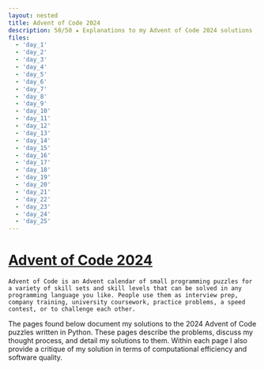 ```yaml
---
layout: nested
title: Advent of Code 2024
description: 50/50 ★ Explanations to my Advent of Code 2024 solutions
files:
  - 'day_1'
  - 'day_2'
  - 'day_3'
  - 'day_4'
  - 'day_5'
  - 'day_6'
  - 'day_7'
  - 'day_8'
  - 'day_9'
  - 'day_10'
  - 'day_11'
  - 'day_12'
  - 'day_13'
  - 'day_14'
  - 'day_15'
  - 'day_16'
  - 'day_17'
  - 'day_18'
  - 'day_19'
  - 'day_20'
  - 'day_21'
  - 'day_22'
  - 'day_23'
  - 'day_24'
  - 'day_25'
---
```


# [**Advent of Code 2024**](https://adventofcode.com/2024)

`Advent of Code is an Advent calendar of small programming puzzles for a variety of skill sets and skill levels that can be solved in any programming language you like. People use them as interview prep, company training, university coursework, practice problems, a speed contest, or to challenge each other.`

The pages found below document my solutions to the 2024 Advent of Code puzzles written in Python. These pages describe the problems, discuss my thought process, and detail my solutions to them. Within each page I also provide a critique of my solution in terms of computational efficiency and software quality.
